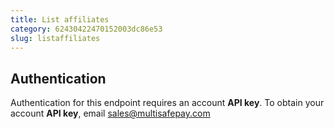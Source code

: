 ```yaml
---
title: List affiliates
category: 62430422470152003dc86e53
slug: listaffiliates
---
```


## Authentication

Authentication for this endpoint requires an account **API key**. To obtain your account **API key**, email <sales@multisafepay.com>